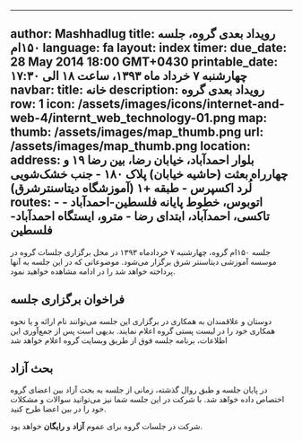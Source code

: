 ----------
author: Mashhadlug
title: رویداد بعدی گروه، جلسه ۱۵۰ام
language: fa
layout: index
timer:
  due_date: 28 May 2014 18:00 GMT+0430
  printable_date: چهارشنبه ۷ خرداد ماه ۱۳۹۳، ساعت ۱۸ الی ۱۷:۳۰
navbar:
  title: خانه
  description: رویداد بعدی گروه
  row: 1
  icon: /assets/images/icons/internet-and-web-4/internt_web_technology-01.png
map:
  thumb: /assets/images/map_thumb.png
  url: /assets/images/map_thumb.png
location:
  address: بلوار احمدآباد، خیابان رضا، بین رضا ۱۹ و چهارراه بعثت (حاشیه خیابان) پلاک ۱۸۰ - جنب خشک‌شویی لُرد اکسپرس - طبقه +۱ (آموزشگاه دیتاسنترشرق)
  routes:
    - اتوبوس، خطوط پایانه فلسطین-احمد‌آباد
    - تاکسی، احمدآباد، ابتدای رضا
    - مترو، ایستگاه احمد‌آباد-فلسطین
----------

جلسه ۱۵۰‌ام گروه، چهارشنبه ۷ خردادماه ۱۳۹۳ در محل برگزاری جلسات
گروه در موسسه آموزشی دیتا‌سنتر شرق برگزار می‌شود. موضوعاتی که در
این جلسه به آنها پرداخته خواهد شد را در ادامه مشاهده خواهید
نمود.
<!--more-->

## فراخوان برگزاری جلسه

دوستان و علاقمندان به همکاری در برگزاری این جلسه می‌توانند
نام ارائه و یا نحوه همکاری خود را در لیست پستی گروه اعلام
نمایند. بدیهی است پس از جمع‌آوری این اطلاعات، برنامه جلسه
فوق از طریق وبسایت گروه اعلام خواهد شد

## بحث آزاد

در پایان جلسه و طبق روال گذشته، زمانی از جلسه به بحث آزاد بین
اعضای گروه اختصاص داده خواهد شد. با شرکت در این جلسه شما نیز
می‌توانید سوالات و مشکلات خود را در بین اعضا طرح کنید.


شرکت در جلسات گروه برای عموم **آزاد** و **رایگان** خواهد بود.
